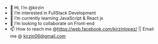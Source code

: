 - 👋 Hi, I’m @kirzin 
- 👀 I’m interested in FullStack Development
- 🌱 I’m currently learning JavaScript & React js
- 💞️ I’m looking to collaborate on Front-end
- 📫 How to reach me @https://web.facebook.com/kirzinlopez/ || Email me @ kirzin06@gmail.com
<!---
kirzin/kirzin is a ✨ special ✨ repository because its `README.md` (this file) appears on your GitHub profile.
You can click the Preview link to take a look at your changes.
--->

